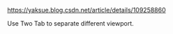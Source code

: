 
https://yaksue.blog.csdn.net/article/details/109258860

Use Two Tab to separate different viewport.

